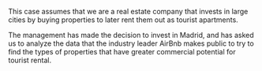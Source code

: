 This case assumes that we are a real estate company that invests in large cities by buying properties to later rent them out as tourist apartments.

The management has made the decision to invest in Madrid, and has asked us to analyze the data that the industry leader AirBnb makes public to try to find the types of properties that have greater commercial potential for tourist rental.

